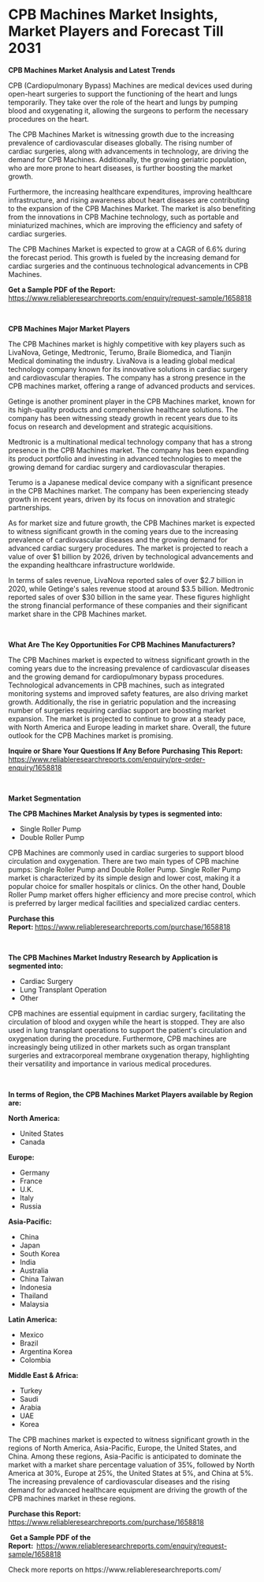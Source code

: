 <p><h1>CPB Machines Market Insights, Market Players and Forecast Till 2031</h1></p><p><strong>CPB Machines Market Analysis and Latest Trends</strong></p>
<p><p>CPB (Cardiopulmonary Bypass) Machines are medical devices used during open-heart surgeries to support the functioning of the heart and lungs temporarily. They take over the role of the heart and lungs by pumping blood and oxygenating it, allowing the surgeons to perform the necessary procedures on the heart.</p><p>The CPB Machines Market is witnessing growth due to the increasing prevalence of cardiovascular diseases globally. The rising number of cardiac surgeries, along with advancements in technology, are driving the demand for CPB Machines. Additionally, the growing geriatric population, who are more prone to heart diseases, is further boosting the market growth.</p><p>Furthermore, the increasing healthcare expenditures, improving healthcare infrastructure, and rising awareness about heart diseases are contributing to the expansion of the CPB Machines Market. The market is also benefiting from the innovations in CPB Machine technology, such as portable and miniaturized machines, which are improving the efficiency and safety of cardiac surgeries.</p><p>The CPB Machines Market is expected to grow at a CAGR of 6.6% during the forecast period. This growth is fueled by the increasing demand for cardiac surgeries and the continuous technological advancements in CPB Machines.</p></p>
<p><strong>Get a Sample PDF of the Report:&nbsp;</strong> <a href="https://www.reliableresearchreports.com/enquiry/request-sample/1658818">https://www.reliableresearchreports.com/enquiry/request-sample/1658818</a></p>
<p>&nbsp;</p>
<p><strong>CPB Machines Major Market Players</strong></p>
<p><p>The CPB Machines market is highly competitive with key players such as LivaNova, Getinge, Medtronic, Terumo, Braile Biomedica, and Tianjin Medical dominating the industry. LivaNova is a leading global medical technology company known for its innovative solutions in cardiac surgery and cardiovascular therapies. The company has a strong presence in the CPB machines market, offering a range of advanced products and services. </p><p>Getinge is another prominent player in the CPB Machines market, known for its high-quality products and comprehensive healthcare solutions. The company has been witnessing steady growth in recent years due to its focus on research and development and strategic acquisitions.</p><p>Medtronic is a multinational medical technology company that has a strong presence in the CPB Machines market. The company has been expanding its product portfolio and investing in advanced technologies to meet the growing demand for cardiac surgery and cardiovascular therapies.</p><p>Terumo is a Japanese medical device company with a significant presence in the CPB Machines market. The company has been experiencing steady growth in recent years, driven by its focus on innovation and strategic partnerships.</p><p>As for market size and future growth, the CPB Machines market is expected to witness significant growth in the coming years due to the increasing prevalence of cardiovascular diseases and the growing demand for advanced cardiac surgery procedures. The market is projected to reach a value of over $1 billion by 2026, driven by technological advancements and the expanding healthcare infrastructure worldwide.</p><p>In terms of sales revenue, LivaNova reported sales of over $2.7 billion in 2020, while Getinge's sales revenue stood at around $3.5 billion. Medtronic reported sales of over $30 billion in the same year. These figures highlight the strong financial performance of these companies and their significant market share in the CPB Machines market.</p></p>
<p>&nbsp;</p>
<p><strong>What Are The Key Opportunities For CPB Machines Manufacturers?</strong></p>
<p><p>The CPB Machines market is expected to witness significant growth in the coming years due to the increasing prevalence of cardiovascular diseases and the growing demand for cardiopulmonary bypass procedures. Technological advancements in CPB machines, such as integrated monitoring systems and improved safety features, are also driving market growth. Additionally, the rise in geriatric population and the increasing number of surgeries requiring cardiac support are boosting market expansion. The market is projected to continue to grow at a steady pace, with North America and Europe leading in market share. Overall, the future outlook for the CPB Machines market is promising.</p></p>
<p><strong>Inquire or Share Your Questions If Any Before Purchasing This Report:</strong> <a href="https://www.reliableresearchreports.com/enquiry/pre-order-enquiry/1658818">https://www.reliableresearchreports.com/enquiry/pre-order-enquiry/1658818</a></p>
<p>&nbsp;</p>
<p><strong>Market Segmentation</strong></p>
<p><strong>The CPB Machines Market Analysis by types is segmented into:</strong></p>
<p><ul><li>Single Roller Pump</li><li>Double Roller Pump</li></ul></p>
<p><p>CPB Machines are commonly used in cardiac surgeries to support blood circulation and oxygenation. There are two main types of CPB machine pumps: Single Roller Pump and Double Roller Pump. Single Roller Pump market is characterized by its simple design and lower cost, making it a popular choice for smaller hospitals or clinics. On the other hand, Double Roller Pump market offers higher efficiency and more precise control, which is preferred by larger medical facilities and specialized cardiac centers.</p></p>
<p><strong>Purchase this Report:&nbsp;</strong><a href="https://www.reliableresearchreports.com/purchase/1658818">https://www.reliableresearchreports.com/purchase/1658818</a></p>
<p>&nbsp;</p>
<p><strong>The CPB Machines Market Industry Research by Application is segmented into:</strong></p>
<p><ul><li>Cardiac Surgery</li><li>Lung Transplant Operation</li><li>Other</li></ul></p>
<p><p>CPB machines are essential equipment in cardiac surgery, facilitating the circulation of blood and oxygen while the heart is stopped. They are also used in lung transplant operations to support the patient's circulation and oxygenation during the procedure. Furthermore, CPB machines are increasingly being utilized in other markets such as organ transplant surgeries and extracorporeal membrane oxygenation therapy, highlighting their versatility and importance in various medical procedures.</p></p>
<p>&nbsp;</p>
<p><strong>In terms of Region, the CPB Machines Market Players available by Region are:</strong></p>
<p>
    <p> <strong> North America: </strong>
        <ul>
            <li>United States</li>
            <li>Canada</li>
        </ul>
        </p> 
    <p> <strong> Europe: </strong>
        <ul>
            <li>Germany</li>
            <li>France</li>
            <li>U.K.</li>
            <li>Italy</li>
            <li>Russia</li>
        </ul>
        </p> 
    <p> <strong> Asia-Pacific: </strong>
        <ul>
            <li>China</li>
            <li>Japan</li>
            <li>South Korea</li>
            <li>India</li>
            <li>Australia</li>
            <li>China Taiwan</li>
            <li>Indonesia</li>
            <li>Thailand</li>
            <li>Malaysia</li>
        </ul>
        </p> 
    <p> <strong> Latin America: </strong>
        <ul>
            <li>Mexico</li>
            <li>Brazil</li>
            <li>Argentina Korea</li>
            <li>Colombia</li>
        </ul>
        </p> 
    <p> <strong> Middle East & Africa: </strong>
        <ul>
            <li>Turkey</li>
            <li>Saudi</li>
            <li>Arabia</li>
            <li>UAE</li>
            <li>Korea</li>
        </ul>
    </p>
    </p>
<p><p>The CPB machines market is expected to witness significant growth in the regions of North America, Asia-Pacific, Europe, the United States, and China. Among these regions, Asia-Pacific is anticipated to dominate the market with a market share percentage valuation of 35%, followed by North America at 30%, Europe at 25%, the United States at 5%, and China at 5%. The increasing prevalence of cardiovascular diseases and the rising demand for advanced healthcare equipment are driving the growth of the CPB machines market in these regions.</p></p>
<p><strong>Purchase this Report: </strong><a href="https://www.reliableresearchreports.com/purchase/1658818">https://www.reliableresearchreports.com/purchase/1658818</a></p>
<p>&nbsp;<strong>Get a Sample PDF of the Report:&nbsp;&nbsp;</strong><a href="https://www.reliableresearchreports.com/enquiry/request-sample/1658818">https://www.reliableresearchreports.com/enquiry/request-sample/1658818</a></p>
<p><strong></strong></p>
<p>Check more reports on https://www.reliableresearchreports.com/</p>